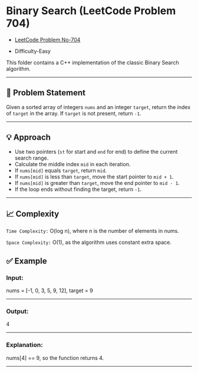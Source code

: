 # Binary Search (LeetCode Problem 704)

- [LeetCode Problem No-704](https://leetcode.com/problems/binary-search/)

- Difficulty-Easy

This folder contains a C++ implementation of the classic Binary Search algorithm.

---

## 📝 Problem Statement

Given a sorted array of integers `nums` and an integer `target`, return the index of `target` in the array. If `target` is not present, return `-1`.

---

## 💡 Approach

- Use two pointers (`st` for start and `end` for end) to define the current search range.
- Calculate the middle index `mid` in each iteration.
- If `nums[mid]` equals `target`, return `mid`.
- If `nums[mid]` is less than `target`, move the start pointer to `mid + 1`.
- If `nums[mid]` is greater than `target`, move the end pointer to `mid - 1`.
- If the loop ends without finding the target, return `-1`.

---

## 📈 Complexity

`Time Complexity:` O(log n), where n is the number of elements in nums.

`Space Complexity:` O(1), as the algorithm uses constant extra space.
## ✅ Example
### Input:

nums = [-1, 0, 3, 5, 9, 12], target = 9

---

### Output:
4 

--- 
### Explanation:
nums[4] == 9, so the function returns 4.

---